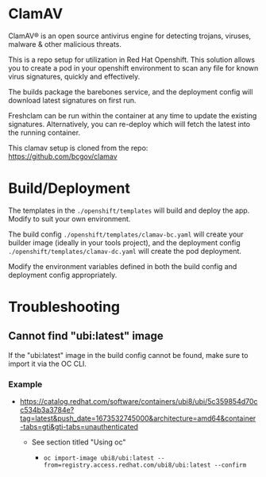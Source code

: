 # ClamAV

ClamAV® is an open source antivirus engine for detecting trojans, viruses, malware & other malicious threats.

This is a repo setup for utilization in Red Hat Openshift. This solution allows you to create a pod in your openshift environment to scan any file for known virus signatures, quickly and effectively.

The builds package the barebones service, and the deployment config will download latest signatures on first run.

Freshclam can be run within the container at any time to update the existing signatures. Alternatively, you can re-deploy which will fetch the latest into the running container.

This clamav setup is cloned from the repo: https://github.com/bcgov/clamav

# Build/Deployment

The templates in the `./openshift/templates` will build and deploy the app. Modify to suit your own environment.

The build config `./openshift/templates/clamav-bc.yaml` will create your builder image (ideally in your tools project), and the deployment config `./openshift/templates/clamav-dc.yaml` will create the pod deployment.

Modify the environment variables defined in both the build config and deployment config appropriately.

# Troubleshooting

## Cannot find "ubi:latest" image

If the "ubi:latest" image in the build config cannot be found, make sure to import it via the OC CLI.

### Example

- https://catalog.redhat.com/software/containers/ubi8/ubi/5c359854d70cc534b3a3784e?tag=latest&push_date=1673532745000&architecture=amd64&container-tabs=gti&gti-tabs=unauthenticated

  - See section titled "Using oc"

    - ```
      oc import-image ubi8/ubi:latest --from=registry.access.redhat.com/ubi8/ubi:latest --confirm
      ```
